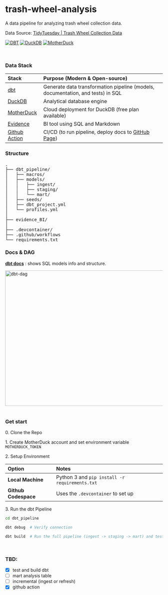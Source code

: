 # trash-wheel-analysis
A data pipeline for analyzing trash wheel collection data.

Data Source: [TidyTuesday | Trash Wheel Collection Data](https://github.com/rfordatascience/tidytuesday/blob/main/data/2024/2024-03-05/readme.md)

[![DBT](https://img.shields.io/badge/DBT-orange?style=for-the-badge&logo=dbt)](https://www.getdbt.com/)
[![DuckDB](https://img.shields.io/badge/DuckDB-yellow?style=for-the-badge&logo=duckdb)](https://duckdb.org/)
[![MotherDuck](https://img.shields.io/badge/MotherDuck-green?style=for-the-badge&logo=motherduck)](https://www.motherduck.com/)

<br>

### Data Stack

| Stack | Purpose (Modern & Open-source) |
| :--- | :--- |
| [dbt](https://www.getdbt.com/) | Generate data transformation pipeline (models, documentation, and tests) in SQL |
| [DuckDB](https://duckdb.org/) | Analytical database engine |
| [MotherDuck](https://www.motherduck.com/) | Cloud deployment for DuckDB (free plan available) |
| [Evidence](https://github.com/evidence-dev/evidence?tab=readme-ov-file) | BI tool using SQL and Markdown |
| [Github Action](https://docs.github.com/en/actions/get-started/understand-github-actions) | CI/CD (to run pipeline, deploy docs to [GitHub Page](https://docs.github.com/en/pages/getting-started-with-github-pages/configuring-a-publishing-source-for-your-github-pages-site)) |


### Structure
<pre>
.
├── dbt_pipeline/
│   ├── macros/
│   ├── models/
│   │   ├── ingest/
│   │   ├── staging/
│   │   └── mart/
│   ├── seeds/
│   ├── dbt_project.yml
│   └── profiles.yml
│
├── evidence_BI/
│
├── .devcontainer/
├── .github/workflows
└── requirements.txt
</pre>

### Docs & DAG

**[dbt docs](https://bchaoss.github.io/trash-wheel-pipeline/#!/overview)** : shows SQL models info and structure.

<img width="2355" height="431" alt="dbt-dag" src="https://github.com/user-attachments/assets/0c0a2468-effd-4a65-97bf-c6aa5184b632" />


<br>
<br>


###  Get start

0\. Clone the Repo

1\. Create MotherDuck account and set environment variable `MOTHERDUCK_TOKEN`

2\. Setup Environment

| Option | Notes |
| :--- | :--- |
| **Local Machine** | Python 3 and `pip install -r requirements.txt` | 
| **Github Codespace** | Uses the `.devcontainer` to set up |

3\. Run the dbt Pipeline

```bash
cd dbt_pipeline

dbt debug  # Verify connection

dbt build  # Run the full pipeline (ingest -> staging -> mart) and tests
```

<br>

### TBD:
- [x] test and build dbt
- [ ] mart analysis table
- [ ] incremental (ingest or refresh)
- [x] github action
